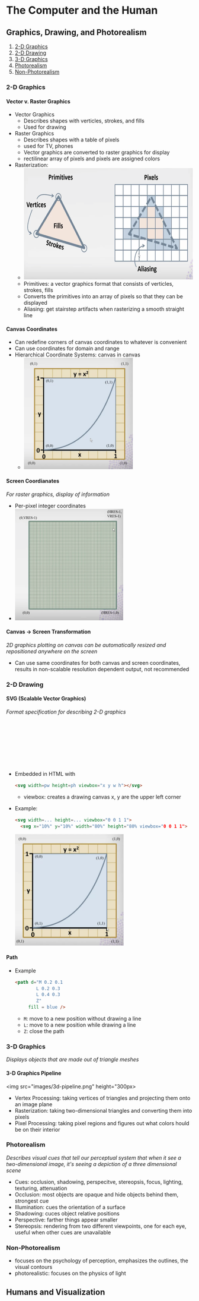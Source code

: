 # The Computer and the Human

## Graphics, Drawing, and Photorealism
1. [2-D Graphics](#2-d-graphics)
2. [2-D Drawing](#2-d-drawing)
4. [3-D Graphics](#3-d-graphics)
5. [Photorealism]()
6. [Non-Photorealism]()

### 2-D Graphics

#### Vector v. Raster Graphics
- Vector Graphics
  - Describes shapes with verticles, strokes, and fills
  - Used for drawing
- Raster Graphics
  - Describes shapes with a table of pixels
  - used for TV, phones
  - Vector graphics are converted to raster graphics for display
  - rectilinear array of pixels and pixels are assigned colors
- Rasterization: 
  - <img src="images/rasterization.png" height="300px">
  - Primitives: a vector graphics format that consists of verticles, strokes, fills
  - Converts the primitives into an array of pixels so that  they can be displayed
  - Aliasing: get stairstep artifacts when rasterizing a smooth straight line
  
#### Canvas Coordinates
- Can redefine corners of canvas coordinates to whatever is convenient
- Can use coordinates for domain and range
- Hierarchical Coordinate Systems: canvas in canvas
  - <img src="images/hierarchical-coordinate.png" height="300px">

#### Screen Coordianates
_For raster graphics, display of information_
- Per-pixel integer coordinates
- <img src="images/screen-coordinates.png" height="300px">

#### Canvas -> Screen Transformation
_2D graphics plotting on canvas can be automatically resized and repositioned anywhere on the screen_

- Can use same coordinates for both canvas and screen coordinates, results in non-scalable resolution dependent output, not recommended

### 2-D Drawing
#### SVG (Scalable Vector Graphics)
_Format specification for describing 2-D graphics_
- Embedded in HTML with <svg> tag
  ```html
  <svg width=pw height=ph viewbox="x y w h"></svg>
  ```
  - viewbox: creates a drawing canvas x, y are the upper left corner
- Example:
  ```html
  <svg width=... height=... viewbox="0 0 1 1">
    <svg x="10%" y="10%" width="80%" height="80% viewbox="0 0 1 1">
  ```

  <img src="images/svg-coordinates.png" height="300px">

#### Path
- Example
   ```html
  <path d="M 0.2 0.1
           L 0.2 0.3
           L 0.4 0.3
           Z"
        fill = blue />
  ```
  - `M`: move to a new position without drawing a line
  - `L`: move to a new position while drawing a line
  - `Z`: close the path

### 3-D Graphics
_Displays objects that are made out of triangle meshes_

#### 3-D Graphics Pipeline
<img src="images/3d-pipeline.png" height="300px>
                                          
- Vertex Processing: taking vertices of triangles and projecting them onto an image plane
- Rasterization: taking two-dimensional triangles and converting them into pixels
- Pixel Processing: taking pixel regions and figures out what colors hould be on their interior

### Photorealism
_Describes visual cues that tell our perceptual system that when it see a two-dimensional image, it's seeing a depiction of a three dimensional scene_
- Cues: occlusion, shadowing, perspecitve, stereopsis, focus, lighting, texturing, attenuation
- Occlusion: most objects are opaque and hide objects behind them, strongest cue
- Illumination: cues the orientation of a surface
- Shadowing: cuces object relative positions
- Perspective: farther things appear smaller
- Stereopsis: rendering from two different viewpoints, one for each eye, useful when other cues are unavailable

### Non-Photorealism
- focuses on the psychology of perception, emphasizes the outlines, the visual contours
- photorealistic: focuses on the physics of light
## Humans and Visualization





